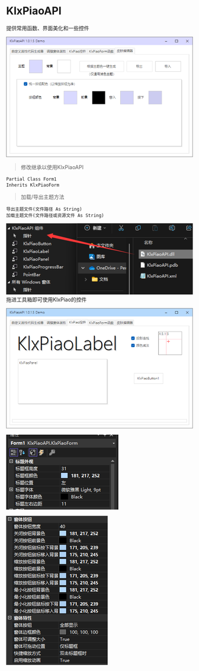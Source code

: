 # KlxPiaoAPI
提供常用函数、界面美化和一些控件

![此处输入图片的描述][1]

> 修改继承以使用KlxPiaoAPI

    Partial Class Form1
    Inherits KlxPiaoForm
    
> 加载/导出主题方法

    导出主题文件(文件路径 As String)
    加载主题文件(文件路径或资源文件 As String)
    
![此处输入图片的描述][2]
拖进工具箱即可使用KlxPiao的控件


![此处输入图片的描述][3]


![此处输入图片的描述][4]


![此处输入图片的描述][5]


  [1]: https://github.com/miniyu157/KlxPiaoAPI/blob/main/%E6%88%AA%E5%9B%BE/1.png
  [2]: https://github.com/miniyu157/KlxPiaoAPI/blob/main/%E6%88%AA%E5%9B%BE/5.png
  [3]: https://github.com/miniyu157/KlxPiaoAPI/blob/main/%E6%88%AA%E5%9B%BE/2.png
  [4]: https://github.com/miniyu157/KlxPiaoAPI/blob/main/%E6%88%AA%E5%9B%BE/3.png
  [5]: https://github.com/miniyu157/KlxPiaoAPI/blob/main/%E6%88%AA%E5%9B%BE/4.png
